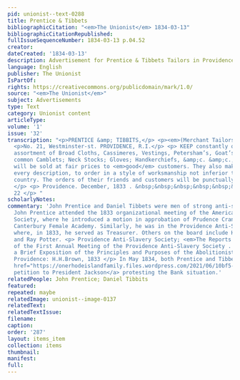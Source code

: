 ```yaml
---
pid: unionist--text-0288
title: Prentice & Tibbets
bibliographicCitation: "<em>The Unionist</em> 1834-03-13"
bibliographicCitationRepublished: 
fullIssueSequenceNumber: 1834-03-13 p.04.52
creator: 
dateCreated: '1834-03-13'
description: Advertisement for Prentice & Tibbets Tailors in Providence
language: English
publisher: The Unionist
IsPartOf: 
rights: https://creativecommons.org/publicdomain/mark/1.0/
source: "<em>The Unionist</em>"
subject: Advertisements
type: Text
category: Unionist content
articleType: 
volume: '1'
issue: '32'
transcription: "<p>PRENTICE &amp; TIBBITS,</p> <p><em>(Merchant Tailors,)</em></p>
  <p>No. 21, Westminster-st. PROVIDENCE, R.I.</p> <p> KEEP constantly on hand a large
  assortment of Broad Cloths, Cassimeres, Vestings, Petersham’s, Goat’s Hair &amp;
  common Camblets; Neck Stocks; Gloves; Handkerchiefs, &amp;c. &amp;c., all of which
  will be sold at fair prices to <em>good</em> customers. They also make clothes of
  every description, to order in a style of worksmanship not inferior to any in this
  country. The orders of their friends and customers will be punctually attended to.
  </p> <p> Providence. December, 1833 . &nbsp;&nbsp;&nbsp;&nbsp;&nbsp;&nbsp;&nbsp;&nbsp;&nbsp;&nbsp;&nbsp;
  22 </p> "
scholarlyNotes: 
commentary: 'John Prentice and Daniel Tibbets were men of strong anti-slavery sentiments.
  John Prentice attended the 1833 organizational meeting of the American Anti-Slavery
  Society, where he introduced a motion in approbation of Prudence Crandall and the
  Canterbury Female Academy. Similarly, he was in the Providence Anti-Slavery Association,
  where, in 1833, he served as Treasurer. Others on the board include Henry E. Benson
  and Ray Potter. <p> Providence Anti-Slavery Society; <em>The Reports and Proceedings
  of the First Annual Meeting of the Providence Anti-Slavery Society . &nbsp; With
  a Brief Exposition of the Principles and Purposes of the Abolitionists . &nbsp;</em>
  Providence: H.H.Brown, 1833 </p> In May 1834, both Prentice and Tibbets signed <a
  href="https://onerhodeislandfamily.files.wordpress.com/2021/06/10bf5-pages-from-1834-ri-petition-bank-of-the-us.pdf">a
  petition to President Jackson</a> protesting the Bank situation.'
relatedPeople: John Prentice; Daniel Tibbits
featured: 
repeated: maybe
relatedImage: unionist--image-0137
relatedText: 
relatedTextIssue: 
filename: 
caption: 
order: '287'
layout: items_item
collection: items
thumbnail: 
manifest: 
full: 
---
```

